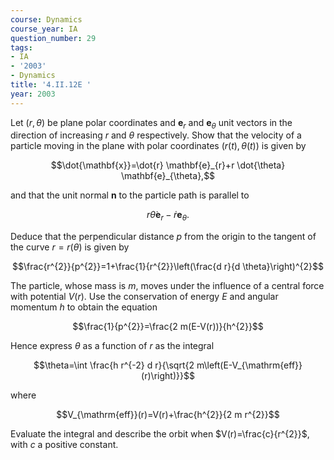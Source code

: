 ```yaml
---
course: Dynamics
course_year: IA
question_number: 29
tags:
- IA
- '2003'
- Dynamics
title: '4.II.12E '
year: 2003
---
```



Let $(r, \theta)$ be plane polar coordinates and $\mathbf{e}_{r}$ and $\mathbf{e}_{\theta}$ unit vectors in the direction of increasing $r$ and $\theta$ respectively. Show that the velocity of a particle moving in the plane with polar coordinates $(r(t), \theta(t))$ is given by

$$\dot{\mathbf{x}}=\dot{r} \mathbf{e}_{r}+r \dot{\theta} \mathbf{e}_{\theta},$$

and that the unit normal $\mathbf{n}$ to the particle path is parallel to

$$r \dot{\theta} \mathbf{e}_{r}-\dot{r} \mathbf{e}_{\theta} \text {. }$$

Deduce that the perpendicular distance $p$ from the origin to the tangent of the curve $r=r(\theta)$ is given by

$$\frac{r^{2}}{p^{2}}=1+\frac{1}{r^{2}}\left(\frac{d r}{d \theta}\right)^{2}$$

The particle, whose mass is $m$, moves under the influence of a central force with potential $V(r)$. Use the conservation of energy $E$ and angular momentum $h$ to obtain the equation

$$\frac{1}{p^{2}}=\frac{2 m(E-V(r))}{h^{2}}$$

Hence express $\theta$ as a function of $r$ as the integral

$$\theta=\int \frac{h r^{-2} d r}{\sqrt{2 m\left(E-V_{\mathrm{eff}}(r)\right)}}$$

where

$$V_{\mathrm{eff}}(r)=V(r)+\frac{h^{2}}{2 m r^{2}}$$

Evaluate the integral and describe the orbit when $V(r)=\frac{c}{r^{2}}$, with $c$ a positive constant.